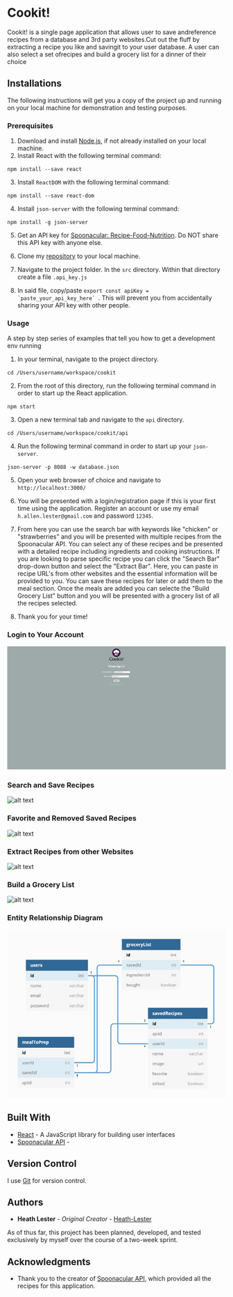 # Cookit!

Cookit! is a single page application that allows user to save andreference recipes from a database and 3rd party websites.Cut out the fluff by extracting a recipe you like and savingit to your user database. A user can also select a set ofrecipes and build a grocery list for a dinner of their choice

## Installations

The following instructions will get you a copy of the project up and running on your local machine for demonstration and testing purposes.

### Prerequisites

1. Download and install [Node.js](https://nodejs.org/en/), if not already installed on your local machine.
2. Install React with the following terminal command:
```
npm install --save react
```

3. Install ```ReactDOM``` with the following terminal command:
```
npm install --save react-dom
```

4. Install ```json-server``` with the following terminal command:
```
npm install -g json-server
```

5. Get an API key for [Spoonacular: Recipe-Food-Nutrition](https://rapidapi.com/spoonacular/api/recipe-food-nutrition/details//). Do NOT share this API key with anyone else.

6. Clone my [repository](https://github.com/Heath-Lester/cookit) to your local machine.

7. Navigate to the project folder. In the ```src``` directory. Within that directory create a file ```.api_key.js```

8. In said file, copy/paste ```export const apiKey = `paste_your_api_key_here` ```. This will prevent you from accidentally sharing your API key with other people.


### Usage

A step by step series of examples that tell you how to get a development env running

1. In your terminal, navigate to the project directory. 

```
cd /Users/username/workspace/cookit
```

2. From the root of this directory, run the following terminal command in order to start up the React application.

```
npm start
```

3. Open a new terminal tab and navigate to the ```api``` directory.

```
cd /Users/username/workspace/cookit/api
```

4. Run the following terminal command in order to start up your ```json-server```.

```
json-server -p 8088 -w database.json
```

5. Open your web browser of choice and navigate to ```http://localhost:3000/```

6. You will be presented with a login/registration page if this is your first time using the application. Register an account or use my email ```h.allen.lester@gmail.com``` and password ```12345```.

7. From here you can use the search bar with keywords like "chicken" or "strawberries" and you will be presented with multiple recipes from the Spoonacular API. You can select any of these recipes and be presented with a detailed recipe including ingredients and cooking instructions. If you are looking to parse specific recipe you can click the "Search Bar" drop-down button and select the "Extract Bar". Here, you can paste in recipe URL's from other websites and the essential information will be provided to you. You can save these recipes for later or add them to the meal section. Once the meals are added you can selecte the "Build Grocery List" button and you will be presented with a grocery list of all the recipes selected. 

8. Thank you for your time!


### Login to Your Account
![alt text](https://github.com/Heath-Lester/cookit/blob/main/src/images/login.gif?raw=true)

### Search and Save Recipes
![alt text](https://github.com/Heath-Lester/cookit/blob/main/src/images/search_and_save.gif?raw=true)

### Favorite and Removed Saved Recipes
![alt text](https://github.com/Heath-Lester/cookit/blob/main/src/images/edit_and_delete.gif?raw=true)

### Extract Recipes from other Websites
![alt text](https://github.com/Heath-Lester/cookit/blob/main/src/images/extract_and_save.gif?raw=true)

### Build a Grocery List
![alt text](https://github.com/Heath-Lester/cookit/blob/main/src/images/grocery_list.gif?raw=true)

### Entity Relationship Diagram
![alt text](https://github.com/Heath-Lester/cookit/blob/main/src/images/cookit_erd.png?raw=true)


## Built With

* [React](https://reactjs.org/) - A JavaScript library for building user interfaces
* [Spoonacular API](https://rapidapi.com/spoonacular/api/recipe-food-nutrition/details//) - 

## Version Control

I use [Git](https://git-scm.com/) for version control.

## Authors

* **Heath Lester** - *Original Creator* - [Heath-Lester](https://github.com/Heath-Lester)

As of thus far, this project has been planned, developed, and tested exclusively by myself over the course of a two-week sprint.

## Acknowledgments

* Thank you to the creator of [Spoonacular API](https://rapidapi.com/spoonacular/api/recipe-food-nutrition/details//), which provided all the recipes for this application.